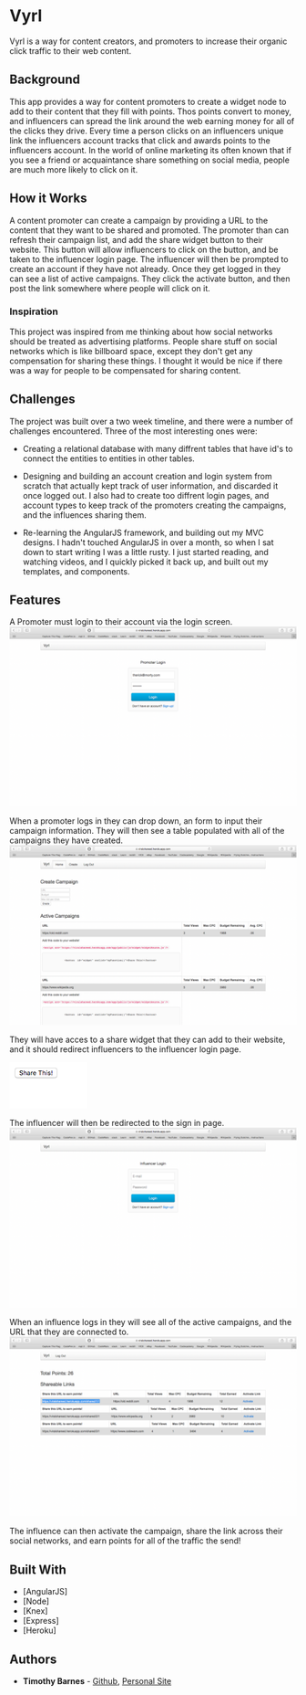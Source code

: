 # Vyrl
Vyrl is a way for content creators, and promoters to increase their organic click traffic to their web content.

## Background
This app provides a way for content promoters to create a widget node to add to their content that they fill with points. Thos points convert to money, and influencers can spread the link around the web earning money for all of the clicks they drive.
Every time a person clicks on an influencers unique link the influencers account tracks that click and awards points to the influencers account. In the world of online marketing its often known that if you see a friend or acquaintance share something on social media, people are much more likely to click on it.

## How it Works
A content promoter can create a campaign by providing a URL to the content that they want to be shared and promoted. The promoter than can refresh their campaign list, and add the share widget button to their website. This button will allow influencers to click on the button, and be taken to the influencer login page. 
The influencer will then be prompted to create an account if they have not already. 
Once they get logged in they can see a list of active campaigns. They click the activate button, and then post the link somewhere where people will click on it.

### Inspiration
This project was inspired from me thinking about how social networks should be treated as advertising platforms.
People share stuff on social networks which is like billboard space, except they don't get any compensation for sharing these things. I thought it would be nice if there was a way for people to be compensated for sharing content.

## Challenges
The project was built over a two week timeline, and there were a number of challenges encountered. Three of the most interesting ones were:
 - Creating a relational database with many diffrent tables that have id's to connect the entities to entities in other tables.

 - Designing and building an account creation and login system from scratch that actually kept track of user information, and discarded it once logged out. I also had to create too diffrent login pages, and account types to keep track of the promoters creating the campaigns, and the influences sharing them.
 
 - Re-learning the AngularJS framework, and building out my MVC designs. I hadn't touched AngularJS in over a month, so when I sat down to start writing I was a little rusty. I just started reading, and watching videos, and I quickly picked it back up, and built out my templates, and components.

## Features

A Promoter must login to their account via the login screen.
![alt text](https://github.com/TheRickestRick/Capstone/blob/master/ScreenShots/Screen%20Shot%202018-07-16%20at%203.26.01%20PM.png)

When a promoter logs in they can drop down, an form to input their campaign information. They will then see a table populated with all of the campaigns they have created.
![alt text](https://github.com/TheRickestRick/Capstone/blob/master/ScreenShots/Screen%20Shot%202018-07-16%20at%203.35.52%20PM.png)

They will have acces to a share widget that they can add to their website, and it should redirect influencers to the influencer login page.

![alt text](https://github.com/TheRickestRick/Capstone/blob/master/ScreenShots/Screen%20Shot%202018-07-16%20at%203.40.39%20PM.png)

The influencer will then be redirected to the sign in page.
![alt text](https://github.com/TheRickestRick/Capstone/blob/master/ScreenShots/Screen%20Shot%202018-07-16%20at%203.39.42%20PM.png)

When an influence logs in they will see all of the active campaigns, and the URL that they are connected to.
![alt text](https://github.com/TheRickestRick/Capstone/blob/master/ScreenShots/Screen%20Shot%202018-07-16%20at%203.39.35%20PM.png)

The influence can then activate the campaign, share the link across their social networks, and earn points for all of the traffic the send!



## Built With

* [AngularJS]
* [Node]
* [Knex]
* [Express]
* [Heroku]


## Authors

* **Timothy Barnes** - [Github](https://github.com/TheRickestRick), [Personal Site]()
